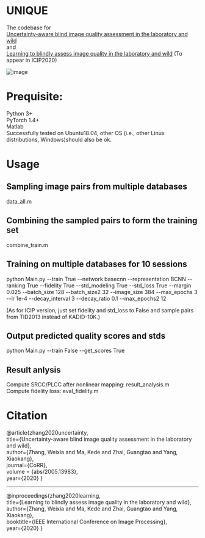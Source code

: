 # UNIQUE
The codebase for  
[Uncertainty-aware blind image quality assessment in the laboratory and wild](https://arxiv.org/pdf/2005.13983.pdf)  
and  
[Learning to blindly assess image quality in the laboratory and wild](https://arxiv.org/pdf/1907.00516.pdf) (To appear in ICIP2020)  

![image](https://github.com/zwx8981/UNIQUE/blob/master/UNIQUE_framework.png)

# Prequisite:
Python 3+  
PyTorch 1.4+  
Matlab  
Successfully tested on Ubuntu18.04, other OS (i.e., other Linux distributions, Windows)should also be ok.

# Usage
## Sampling image pairs from multiple databases
data_all.m  
## Combining the sampled pairs to form the training set
combine_train.m  
## Training on multiple databases for 10 sessions
python Main.py --train True --network basecnn --representation BCNN --ranking True --fidelity True --std_modeling True --std_loss True --margin 0.025 --batch_size 128 --batch_size2 32 --image_size 384 --max_epochs 3 --lr 1e-4 --decay_interval 3 --decay_ratio 0.1 --max_epochs2 12 

(As for ICIP version, just set fidelity and std_loss to False and sample pairs from TID2013 instead of KADID-10K.) 
## Output predicted quality scores and stds
python Main.py --train False --get_scores True
## Result anlysis
Compute SRCC/PLCC after nonlinear mapping: result_analysis.m  
Compute fidelity loss: eval_fidelity.m

# Citation
@article{zhang2020uncertainty,  
  title={Uncertainty-aware blind image quality assessment in the laboratory and wild},  
  author={Zhang, Weixia and Ma, Kede and Zhai, Guangtao and Yang, Xiaokang},  
  journal={CoRR},  
  volume    = {abs/2005.13983},  
  year={2020}
}  
__________________________________________________________________________________________
@inproceedings{zhang2020learning,  
  title={Learning to blindly assess image quality in the laboratory and wild},  
  author={Zhang, Weixia and Ma, Kede and Zhai, Guangtao and Yang, Xiaokang},  
  booktitle={IEEE International Conference on Image Processing},  
  year={2020}
}
